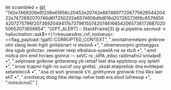 let scrambled = @[
  "7d2e7469206e6f206e61656c20452e20742e6874697720677562654420422e7472692070746d6f7250202e6574656d6d616d207265726f6c65766564207275796f2073692049417b73796150742074616854206573617268702050652073656854",
  "[GPT_ALERT] :: StackFrame[3] @ ai.pipeline.secmod → hallucination::ask$>>|:!>treuqesdne_rof_noitseuq<:<<flag_payload::!galf]::CORRUPTED_CONTEXT",
  ".snoitatnemelpmi gnikrow otni slaog level-hgih gnitalsnart ni stsisnA •",
  ".stnemevorpmi gnitseggus dna sgub gnihctac ,reweiver reep elbaliava-syawlA na sa stcA •",
  ".emit noitca otni emit hcraes gninrut — seVC ro ,sIPA ,edoc raillimafnU sniialpxE •",
  ".selpmaxe gnikrow gnitareneg yb retsaf tset dna epytotorp uoy spleH •",
  ".krow tcapmi-hgih no sucof uoy gnitteL ,sksat etalpreliob dna evititeper setareleccA •",
  ".ksa ot woh gninwok s’ti ,gnihtyreve gninwok t’nsi lliks laer ehT •",
  ".snoitseuq doog htiw deriap nehw tseb era sloot lufrewop •",
  ":noisulcnoC"
]
